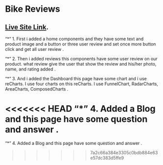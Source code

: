# Bike Reviews

## [Live Site Link](https://assaignment-nine-bike-review.netlify.app/).

 “*” 1. First i added a home components and they have some text and product image and a button or three user review and set once more button click and get all user review . 

 “*” 2. Then i added reviews this components have some user review on our product. what review give the user that show the review and his/her photo, name, and rating added .

 “*” 3. And i added the Dashboard this page have some chart and i use reCharts. I use four charts on this reCharts. I use FunnelChart, RadarCharts, AreaCharts, ComposedCharts .

<<<<<<< HEAD
 “*” 4. Added a Blog and this page have some question and answer .
=======
 “*” 4. Added a Blog and this page have some question and answer .
>>>>>>> 7a2c66a384e3305c0bdb884e63e57dc383d5ffe9
